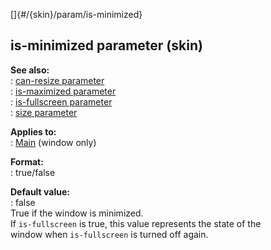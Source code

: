 []{#/{skin}/param/is-minimized}    
## is-minimized parameter (skin)    
**See also:**    
:   [can-resize parameter](/ref/%7Bskin%7D/param/can-resize/can-resize.md)    
:   [is-maximized parameter](/ref/%7Bskin%7D/param/is-maximized/is-maximized.md)    
:   [is-fullscreen parameter](/ref/%7Bskin%7D/param/is-fullscreen/is-fullscreen.md)    
:   [size parameter](/ref/%7Bskin%7D/param/size/size.md)    
<!-- -->    
**Applies to:**    
:   [Main](/ref/%7Bskin%7D/control/main/main.md) (window only)    
<!-- -->    
**Format:**    
:   true/false    
<!-- -->    
**Default value:**    
:   false    
True if the window is minimized.    
If `is-fullscreen` is true, this value represents the state of the    
window when `is-fullscreen` is turned off again.  